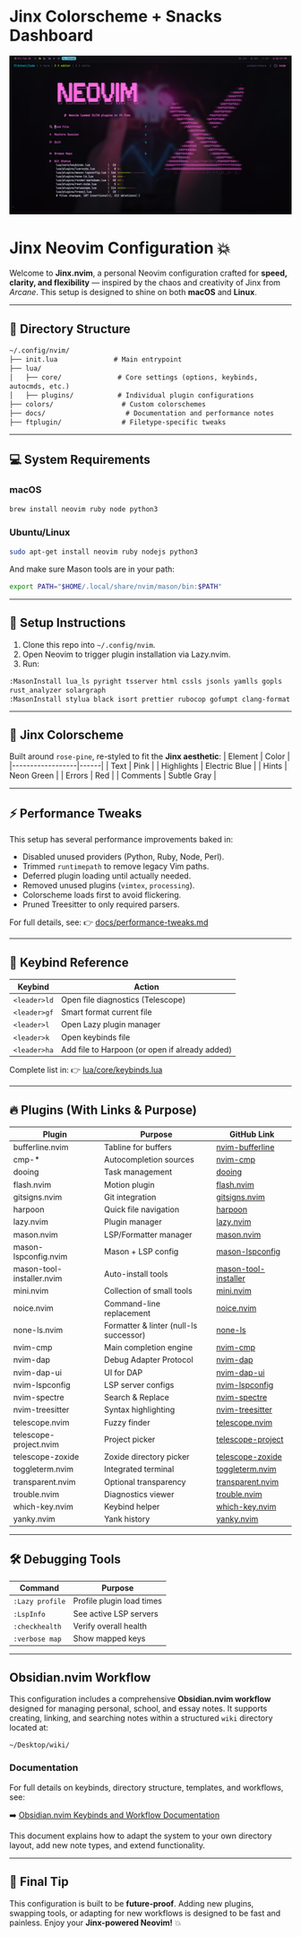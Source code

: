 # Jinx Colorscheme + Snacks Dashboard

![images](./RM-images/dashboard.png)

# Jinx Neovim Configuration 💥

Welcome to **Jinx.nvim**, a personal Neovim configuration crafted for **speed, clarity, and flexibility** — inspired by the chaos and creativity of Jinx from _Arcane_. This setup is designed to shine on both **macOS** and **Linux**.

---

## 📂 Directory Structure

```
~/.config/nvim/
├── init.lua              # Main entrypoint
├── lua/
│   ├── core/              # Core settings (options, keybinds, autocmds, etc.)
│   ├── plugins/           # Individual plugin configurations
├── colors/                 # Custom colorschemes
├── docs/                    # Documentation and performance notes
├── ftplugin/               # Filetype-specific tweaks
```

---

## 💻 System Requirements

### macOS

```sh
brew install neovim ruby node python3
```

### Ubuntu/Linux

```sh
sudo apt-get install neovim ruby nodejs python3
```

And make sure Mason tools are in your path:

```sh
export PATH="$HOME/.local/share/nvim/mason/bin:$PATH"
```

---

## 🚀 Setup Instructions

1. Clone this repo into `~/.config/nvim`.
2. Open Neovim to trigger plugin installation via Lazy.nvim.
3. Run:

```vim
:MasonInstall lua_ls pyright tsserver html cssls jsonls yamlls gopls rust_analyzer solargraph
:MasonInstall stylua black isort prettier rubocop gofumpt clang-format
```

---

## 🌈 Jinx Colorscheme

Built around `rose-pine`, re-styled to fit the **Jinx aesthetic**:
| Element | Color |
|------------------|------|
| Text | Pink |
| Highlights | Electric Blue |
| Hints | Neon Green |
| Errors | Red |
| Comments | Subtle Gray |

---

## ⚡ Performance Tweaks

This setup has several performance improvements baked in:

- Disabled unused providers (Python, Ruby, Node, Perl).
- Trimmed `runtimepath` to remove legacy Vim paths.
- Deferred plugin loading until actually needed.
- Removed unused plugins (`vimtex`, `processing`).
- Colorscheme loads first to avoid flickering.
- Pruned Treesitter to only required parsers.

For full details, see:
👉 [docs/performance-tweaks.md](./docs/performance-tweaks.md)

---

## 🔑 Keybind Reference

| Keybind      | Action                                         |
| ------------ | ---------------------------------------------- |
| `<leader>ld` | Open file diagnostics (Telescope)              |
| `<leader>gf` | Smart format current file                      |
| `<leader>l`  | Open Lazy plugin manager                       |
| `<leader>k`  | Open keybinds file                             |
| `<leader>ha` | Add file to Harpoon (or open if already added) |

Complete list in:
👉 [lua/core/keybinds.lua](./lua/core/keybinds.lua)

---

## 🔥 Plugins (With Links & Purpose)

| Plugin                    | Purpose                                | GitHub Link                                                                          |
| ------------------------- | -------------------------------------- | ------------------------------------------------------------------------------------ |
| bufferline.nvim           | Tabline for buffers                    | [nvim-bufferline](https://github.com/akinsho/bufferline.nvim)                        |
| cmp-\*                    | Autocompletion sources                 | [nvim-cmp](https://github.com/hrsh7th/nvim-cmp)                                      |
| dooing                    | Task management                        | [dooing](https://github.com/akinsho/dooing.nvim)                                     |
| flash.nvim                | Motion plugin                          | [flash.nvim](https://github.com/folke/flash.nvim)                                    |
| gitsigns.nvim             | Git integration                        | [gitsigns.nvim](https://github.com/lewis6991/gitsigns.nvim)                          |
| harpoon                   | Quick file navigation                  | [harpoon](https://github.com/ThePrimeagen/harpoon)                                   |
| lazy.nvim                 | Plugin manager                         | [lazy.nvim](https://github.com/folke/lazy.nvim)                                      |
| mason.nvim                | LSP/Formatter manager                  | [mason.nvim](https://github.com/williamboman/mason.nvim)                             |
| mason-lspconfig.nvim      | Mason + LSP config                     | [mason-lspconfig](https://github.com/williamboman/mason-lspconfig.nvim)              |
| mason-tool-installer.nvim | Auto-install tools                     | [mason-tool-installer](https://github.com/WhoIsSethDaniel/mason-tool-installer.nvim) |
| mini.nvim                 | Collection of small tools              | [mini.nvim](https://github.com/echasnovski/mini.nvim)                                |
| noice.nvim                | Command-line replacement               | [noice.nvim](https://github.com/folke/noice.nvim)                                    |
| none-ls.nvim              | Formatter & linter (null-ls successor) | [none-ls](https://github.com/nvimtools/none-ls.nvim)                                 |
| nvim-cmp                  | Main completion engine                 | [nvim-cmp](https://github.com/hrsh7th/nvim-cmp)                                      |
| nvim-dap                  | Debug Adapter Protocol                 | [nvim-dap](https://github.com/mfussenegger/nvim-dap)                                 |
| nvim-dap-ui               | UI for DAP                             | [nvim-dap-ui](https://github.com/rcarriga/nvim-dap-ui)                               |
| nvim-lspconfig            | LSP server configs                     | [nvim-lspconfig](https://github.com/neovim/nvim-lspconfig)                           |
| nvim-spectre              | Search & Replace                       | [nvim-spectre](https://github.com/nvim-pack/nvim-spectre)                            |
| nvim-treesitter           | Syntax highlighting                    | [nvim-treesitter](https://github.com/nvim-treesitter/nvim-treesitter)                |
| telescope.nvim            | Fuzzy finder                           | [telescope.nvim](https://github.com/nvim-telescope/telescope.nvim)                   |
| telescope-project.nvim    | Project picker                         | [telescope-project](https://github.com/nvim-telescope/telescope-project.nvim)        |
| telescope-zoxide          | Zoxide directory picker                | [telescope-zoxide](https://github.com/jvgrootveld/telescope-zoxide)                  |
| toggleterm.nvim           | Integrated terminal                    | [toggleterm.nvim](https://github.com/akinsho/toggleterm.nvim)                        |
| transparent.nvim          | Optional transparency                  | [transparent.nvim](https://github.com/xiyaowong/transparent.nvim)                    |
| trouble.nvim              | Diagnostics viewer                     | [trouble.nvim](https://github.com/folke/trouble.nvim)                                |
| which-key.nvim            | Keybind helper                         | [which-key.nvim](https://github.com/folke/which-key.nvim)                            |
| yanky.nvim                | Yank history                           | [yanky.nvim](https://github.com/gbprod/yanky.nvim)                                   |

---

## 🛠️ Debugging Tools

| Command         | Purpose                   |
| --------------- | ------------------------- |
| `:Lazy profile` | Profile plugin load times |
| `:LspInfo`      | See active LSP servers    |
| `:checkhealth`  | Verify overall health     |
| `:verbose map`  | Show mapped keys          |

---

## Obsidian.nvim Workflow

This configuration includes a comprehensive **Obsidian.nvim workflow** designed for managing personal, school, and essay notes. It supports creating, linking, and searching notes within a structured `wiki` directory located at:

```
~/Desktop/wiki/
```

### Documentation

For full details on keybinds, directory structure, templates, and workflows, see:

➡️ [Obsidian.nvim Keybinds and Workflow Documentation](docs/obsidian-keybinds.md)

This document explains how to adapt the system to your own directory layout, add new note types, and extend functionality.

---

## 🎉 Final Tip

This configuration is built to be **future-proof**. Adding new plugins, swapping tools, or adapting for new workflows is designed to be fast and painless. Enjoy your **Jinx-powered Neovim!** 💥
